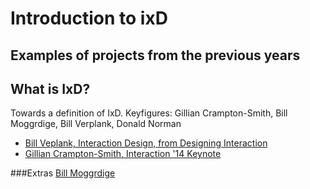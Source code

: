 # Introduction to ixD
## Examples of projects from the previous years

## What is IxD?
Towards a definition of IxD.
Keyfigures: Gillian Crampton-Smith, Bill Moggrdige, Bill Verplank, Donald Norman

- [Bill Veplank, Interaction Design, from Designing Interaction](https://vimeo.com/83683447)
- [Gillian Crampton-Smith, Interaction '14 Keynote](https://vimeo.com/86733828)

###Extras
[Bill Moggrdige](https://vimeo.com/326960358)
